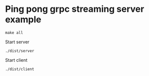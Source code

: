 # Ping pong grpc streaming server example

```
make all
```

Start server
```
./dist/server
```

Start client
```
./dist/client
```
